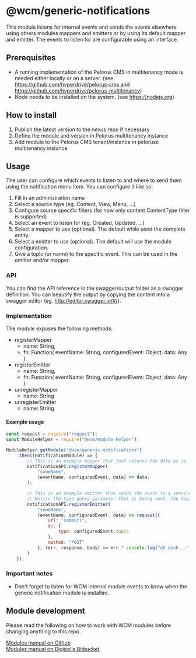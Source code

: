 # @wcm/generic-notifications

This module listens for internal events and sends the events elsewhere using others modules mappers and emitters or by using its default mapper and emitter. The events to listen for are configurable using an interface.

## Prerequisites
 - A running implementation of the Pelorus CMS in multitenancy mode is needed either locally or on a server.
 (see https://github.com/hvperdrive/pelorus-cms and https://github.com/hvperdrive/pelorus-multitenancy)
 - Node needs to be installed on the system.
 (see https://nodejs.org)

## How to install
1. Publish the latest version to the nexus repo if necessary
2. Define the module and version in Pelorus multitenancy instance
3. Add module to the Pelorus CMS tenant/instance in peloruse multitenancy instance

## Usage

The user can configure which events to listen to and where to send them using the notification menu item.
You can configure it like so:

1. Fill in an administration name
2. Select a source type (eg. Content, View, Menu, ...)
3. Configure source specific filters (for now only content ContentType filter is supported)
4. Select an event to listen for (eg. Created, Updated, ...)
5. Select a mapper to use (optional). The default while send the complete entity.
6. Select a emitter to use (optional). The default will use the module configuration.
7. Give a topic (or name) to the specific event. This can be used in the emitter and/or mapper.


### API
You can find the API reference in the swagger/output folder as a swagger definition.
You can beautify the output by copying the content into a swagger editor (eg. http://editor.swagger.io/#/).

### Implementation

The module exposes the following methods:
- registerMapper
    - name: String,
    - fn: Function(
        eventName: String,
        configuredEvent: Object,
        data: Any
    )
- registerEmitter
    - name: String,
    - fn: Function(
        eventName: String,
        configuredEvent: Object,
        data: Any
    )
- unregisterMapper
    - name: String
- unregisterEmitter
    - name: String

#### Example usage

```javascript
const request = require("request");
const ModuleHelper = require("@wcm/module-helper");

ModuleHelper.getModule("@wcm/generic-notifications")
    .then((notificationModule) => {
        // This is an example mapper that just returns the data as is. (same as default mapper)
        notificationAPI.registerMapper(
            "someName", 
            (eventName, configuredEvent, data) => data; 
        );

        // This is an example emitter that sends the event to a service using request library.
        // Notice the type query parameter that is being sent. The topic of the configuredEvent can be used as scope or namespace.
        notificationAPI.registerEmitter(
            "someName",
            (eventName, configuredEvent, data) => request({
                url: "someUrl",
                qs: {
                    type: configuredEvent.topic
                },
                method: "POST"
            }, (err, response, body) => err ? console.log("oh oooh...", err) : console.log(body))
        )
    });
```

### Important notes

- Don't forget to listen for WCM internal module events to know when the generic notification module is installed.

## Module development

Please read the following on how to work with WCM modules before changing anything to this repo.

[Modules manual on Github](https://github.com/hvperdrive/pelorus-cms/blob/develop/readmes/modules.md) <br>
[Modules manual on Digipolis Bitbucket](https://bitbucket.antwerpen.be/projects/WCM/repos/wcm/browse/readmes/modules.md)
